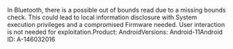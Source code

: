 In Bluetooth, there is a possible out of bounds read due to a missing bounds check. This could lead to local information disclosure with System execution privileges and a compromised Firmware needed. User interaction is not needed for exploitation.Product: AndroidVersions: Android-11Android ID: A-146032016